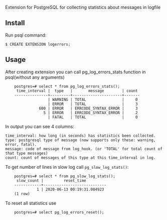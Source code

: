 Extension for PostgreSQL for collecting statistics about messages in logfile

## Install

Run psql command:

    $ CREATE EXTENSION logerrors;

## Usage

   After creating extension you can call pg_log_errors_stats function in psql(without any arguments)

```
    postgres=# select * from pg_log_errors_stats();
     time_interval |  type   |       message        | count
    ---------------+---------+----------------------+-------
                   | WARNING | TOTAL                |     0
                   | ERROR   | TOTAL                |     3
               600 | ERROR   | ERRCODE_SYNTAX_ERROR |     3
                 5 | ERROR   | ERRCODE_SYNTAX_ERROR |     2
                   | FATAL   | TOTAL                |     0
```
In output you can see 4 columns:

    time_interval: how long (in seconds) has statistics been collected.
    type: postgresql type of message (now supports only these: warning, error, fatal).
    message: code of message from log_hook. (or 'TOTAL' for total count of that type messages)
    count: count of messages of this type at this time_interval in log.

To get number of lines in slow log call `pg_slow_log_stats()`:

```
    postgres=# select * from pg_slow_log_stats();
     slow_count |         reset_time
    ------------+----------------------------
              1 | 2020-06-13 00:19:31.084923
    (1 row)
```

To reset all statistics use
```
    postgres=# select pg_log_errors_reset();
```
